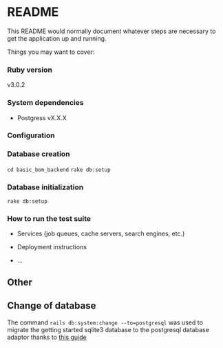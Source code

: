 # README

This README would normally document whatever steps are necessary to get the
application up and running.

Things you may want to cover:

### Ruby version
v3.0.2

### System dependencies
- Postgress vX.X.X

### Configuration

### Database creation
`cd basic_bom_backend`
`rake db:setup`

### Database initialization
`rake db:setup`

### How to run the test suite


* Services (job queues, cache servers, search engines, etc.)

* Deployment instructions

* ...


## Other

## Change of database
The command `rails db:system:change --to=postgresql` was used to migrate the getting started sqlite3 database to the postgresql database adaptor thanks to [this guide](https://gorails.com/episodes/rails-6-db-system-change-command)
